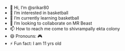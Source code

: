 - 👋 Hi, I’m @srikar80
- 👀 I’m interested in basketball
- 🌱 I’m currently learning basketball
- 💞️ I’m looking to collaborate on MR Beast
- 📫 How to reach me come to shivrampally ekta colony
- 😄 Pronouns: 🎮
- ⚡ Fun fact: I am 11 yrs old

<!---
srikar80/srikar80 is a ✨ special ✨ repository because its `README.md` (this file) appears on your GitHub profile.
You can click the Preview link to take a look at your changes.
--->
